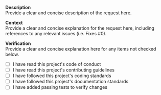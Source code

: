 <!--
Provide a brief, descriptive summary of your changes in the title above.

Use appropriate labels to identify the changes in this request.

Delete this commented-out section before submitting your request.
-->

**Description**  
Provide a clear and concise description of the request here.

**Context**  
Provide a clear and concise explanation for the request here, including
references to any relevant issues (i.e. Fixes #0).

**Verification**  
Provide a clear and concise explanation here for any items not checked below.

- [ ] I have read this project's code of conduct
- [ ] I have read this project's contributing guidelines
- [ ] I have followed this project's coding standards
- [ ] I have followed this project's documentation standards
- [ ] I have added passing tests to verify changes
